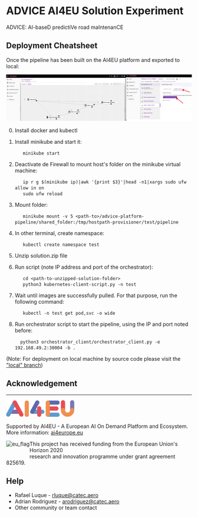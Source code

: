 # ADVICE AI4EU Solution Experiment

ADVICE: AI-baseD predictiVe road maIntenanCE

## Deployment Cheatsheet

Once the pipeline has been built on the AI4EU platform and exported to local:

![pipeline](./imgs/pipeline.png)

0. Install docker and kubectl

1. Install minikube and start it:

          minikube start

2. Deactivate de Firewall to mount host's folder on the minikube virtual machine:

          ip r g $(minikube ip)|awk '{print $3}'|head -n1|xargs sudo ufw allow in on
          sudo ufw reload

3. Mount folder:
     
          minikube mount -v 5 <path-to>/advice-platform-pipeline/shared_folder:/tmp/hostpath-provisioner/test/pipeline

4. In other terminal, create namespace:
     
          kubectl create namespace test

5. Unzip solution.zip file

6. Run script (note IP address and port of the orchestrator):

          cd <path-to-unzipped-solution-folder>
          python3 kubernetes-client-script.py -n test

7. Wait until images are successfully pulled. For that purpose, run the following command:

          kubectl -n test get pod,svc -o wide

8.  Run orchestrator script to start the pipeline, using the IP and port noted before:

          python3 orchestrator_client/orchestrator_client.py -e 192.168.49.2:30004 -b .

(Note: For deployment on local machine by source code please visit the ["local" branch](https://github.com/fada-catec/advice_AI4EU_experiment/tree/local))

## Acknowledgement

***
<img src="./imgs/logo_ai4eu.png" 
     alt="AI4EU" height="45">

Supported by AI4EU - A European AI On Demand Platform and Ecosystem.  
More information: <a href="https://www.ai4europe.eu/">ai4europe.eu</a>

<img src="https://upload.wikimedia.org/wikipedia/commons/thumb/b/b7/Flag_of_Europe.svg/200px-Flag_of_Europe.svg.png" 
     alt="eu_flag" height="45" align="left" >  

This project has received funding from the European Union's Horizon 2020  
research and innovation programme under grant agreement 825619.


## Help

* Rafael Luque - rluque@catec.aero
* Adrian Rodriguez - arodriguez@catec.aero
* Other community or team contact
